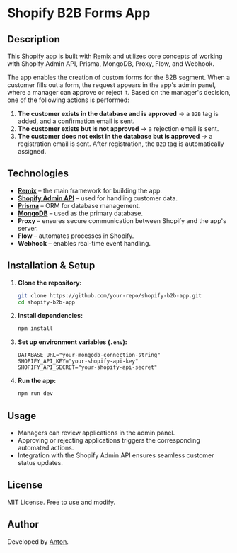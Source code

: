# Shopify B2B Forms App

## Description

This Shopify app is built with [Remix](https://remix.run/) and utilizes core concepts of working with Shopify Admin API, Prisma, MongoDB, Proxy, Flow, and Webhook.

The app enables the creation of custom forms for the B2B segment. When a customer fills out a form, the request appears in the app's admin panel, where a manager can approve or reject it. Based on the manager's decision, one of the following actions is performed:

1. **The customer exists in the database and is approved** → a `B2B` tag is added, and a confirmation email is sent.
2. **The customer exists but is not approved** → a rejection email is sent.
3. **The customer does not exist in the database but is approved** → a registration email is sent. After registration, the `B2B` tag is automatically assigned.

## Technologies

- **[Remix](https://remix.run/)** – the main framework for building the app.
- **[Shopify Admin API](https://shopify.dev/docs/api/admin-rest)** – used for handling customer data.
- **[Prisma](https://www.prisma.io/)** – ORM for database management.
- **[MongoDB](https://www.mongodb.com/)** – used as the primary database.
- **Proxy** – ensures secure communication between Shopify and the app's server.
- **Flow** – automates processes in Shopify.
- **Webhook** – enables real-time event handling.

## Installation & Setup

1. **Clone the repository:**
   ```sh
   git clone https://github.com/your-repo/shopify-b2b-app.git
   cd shopify-b2b-app
   ```

2. **Install dependencies:**
   ```sh
   npm install
   ```

3. **Set up environment variables (`.env`):**
   ```env
   DATABASE_URL="your-mongodb-connection-string"
   SHOPIFY_API_KEY="your-shopify-api-key"
   SHOPIFY_API_SECRET="your-shopify-api-secret"
   ```

4. **Run the app:**
   ```sh
   npm run dev
   ```

## Usage

- Managers can review applications in the admin panel.
- Approving or rejecting applications triggers the corresponding automated actions.
- Integration with the Shopify Admin API ensures seamless customer status updates.

## License

MIT License. Free to use and modify.

## Author

Developed by [Anton](https://github.com/your-profile).
